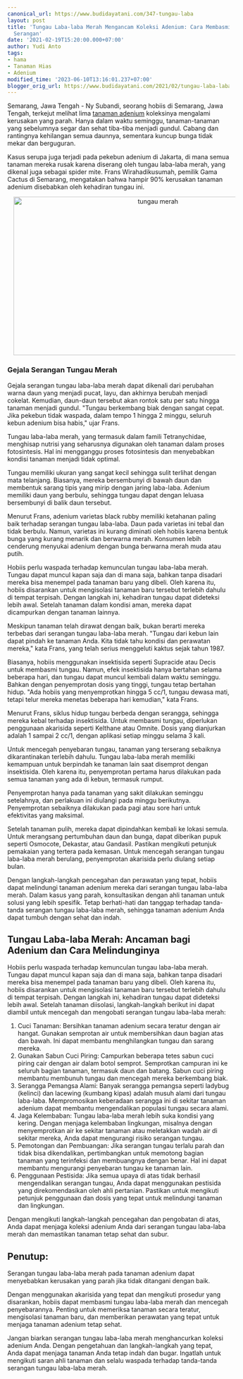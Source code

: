 ```yaml
---
canonical_url: https://www.budidayatani.com/347-tungau-laba
layout: post
title: 'Tungau Laba-laba Merah Mengancam Koleksi Adenium: Cara Membasmi dan Mencegah
  Serangan'
date: '2021-02-19T15:20:00.000+07:00'
author: Yudi Anto
tags:
- hama
- Tanaman Hias
- Adenium
modified_time: '2023-06-10T13:16:01.237+07:00'
blogger_orig_url: https://www.budidayatani.com/2021/02/tungau-laba-laba-merah-incar-adenium.html
---
```


<p>Semarang, Jawa Tengah - Ny Subandi, seorang hobiis di Semarang, Jawa Tengah, terkejut melihat lima <a href="https://www.budidayatani.com/search/label/Adenium">tanaman adenium</a> koleksinya mengalami kerusakan yang parah. Hanya dalam waktu seminggu, tanaman-tanaman yang sebelumnya segar dan sehat tiba-tiba menjadi gundul. Cabang dan rantingnya kehilangan semua daunnya, sementara kuncup bunga tidak mekar dan berguguran.</p><p>Kasus serupa juga terjadi pada pekebun adenium di Jakarta, di mana semua tanaman mereka rusak karena diserang oleh tungau laba-laba merah, yang dikenal juga sebagai spider mite. Frans Wirahadikusumah, pemilik Gama Cactus di Semarang, mengatakan bahwa hampir 90% kerusakan tanaman adenium disebabkan oleh kehadiran tungau ini.</p><div class="separator" style="clear: both; text-align: center;"><a href="https://blogger.googleusercontent.com/img/b/R29vZ2xl/AVvXsEiteO_2YX1XRL0p3rXlydpWHqK4h_CmBzb6ngI4J6sXRvfr_6D10_rX9juH1ZhT8dua5hc5HJbUoYHqvNfTzNv-MDHK58Ycqp7Hcwbdr1wJY8EVPu48Gji3PJE7UO_Fdu_LtfuFHrQddZom62YxGbc7rbDC0zcK2XAolKn0mNubdoVFyPo5DhxZd3moYg/s2135/mites.jpg" imageanchor="1" style="margin-left: 1em; margin-right: 1em;"><img alt="tungau merah" border="0" data-original-height="1200" data-original-width="2135" height="360" src="https://blogger.googleusercontent.com/img/b/R29vZ2xl/AVvXsEiteO_2YX1XRL0p3rXlydpWHqK4h_CmBzb6ngI4J6sXRvfr_6D10_rX9juH1ZhT8dua5hc5HJbUoYHqvNfTzNv-MDHK58Ycqp7Hcwbdr1wJY8EVPu48Gji3PJE7UO_Fdu_LtfuFHrQddZom62YxGbc7rbDC0zcK2XAolKn0mNubdoVFyPo5DhxZd3moYg/w640-h360/mites.jpg" width="640" /></a></div><h3 style="text-align: left;">Gejala Serangan Tungau Merah</h3><p>Gejala serangan tungau laba-laba merah dapat dikenali dari perubahan warna daun yang menjadi pucat, layu, dan akhirnya berubah menjadi cokelat. Kemudian, daun-daun tersebut akan rontok satu per satu hingga tanaman menjadi gundul. "Tungau berkembang biak dengan sangat cepat. Jika pekebun tidak waspada, dalam tempo 1 hingga 2 minggu, seluruh kebun adenium bisa habis," ujar Frans.</p><p>Tungau laba-laba merah, yang termasuk dalam famili Tetranychidae, menghisap nutrisi yang seharusnya digunakan oleh tanaman dalam proses fotosintesis. Hal ini mengganggu proses fotosintesis dan menyebabkan kondisi tanaman menjadi tidak optimal.</p><p>Tungau memiliki ukuran yang sangat kecil sehingga sulit terlihat dengan mata telanjang. Biasanya, mereka bersembunyi di bawah daun dan membentuk sarang tipis yang mirip dengan jaring laba-laba. Adenium memiliki daun yang berbulu, sehingga tungau dapat dengan leluasa bersembunyi di balik daun tersebut.</p><p>Menurut Frans, adenium varietas black rubby memiliki ketahanan paling baik terhadap serangan tungau laba-laba. Daun pada varietas ini tebal dan tidak berbulu. Namun, varietas ini kurang diminati oleh hobiis karena bentuk bunga yang kurang menarik dan berwarna merah. Konsumen lebih cenderung menyukai adenium dengan bunga berwarna merah muda atau putih.</p><p>Hobiis perlu waspada terhadap kemunculan tungau laba-laba merah. Tungau dapat muncul kapan saja dan di mana saja, bahkan tanpa disadari mereka bisa menempel pada tanaman baru yang dibeli. Oleh karena itu, hobiis disarankan untuk mengisolasi tanaman baru tersebut terlebih dahulu di tempat terpisah. Dengan langkah ini, kehadiran tungau dapat dideteksi lebih awal. Setelah tanaman dalam kondisi aman, mereka dapat dicampurkan dengan tanaman lainnya.</p><p>Meskipun tanaman telah dirawat dengan baik, bukan berarti mereka terbebas dari serangan tungau laba-laba merah. "Tungau dari kebun lain dapat pindah ke tanaman Anda. Kita tidak tahu kondisi dan perawatan mereka," kata Frans, yang telah serius menggeluti kaktus sejak tahun 1987.</p><p>Biasanya, hobiis menggunakan insektisida seperti Supracide atau Decis untuk membasmi tungau. Namun, efek insektisida hanya bertahan selama beberapa hari, dan tungau dapat muncul kembali dalam waktu seminggu. Bahkan dengan penyemprotan dosis yang tinggi, tungau tetap bertahan hidup. "Ada hobiis yang menyemprotkan hingga 5 cc/1, tungau dewasa mati, tetapi telur mereka menetas beberapa hari kemudian," kata Frans.</p><p>Menurut Frans, siklus hidup tungau berbeda dengan serangga, sehingga mereka kebal terhadap insektisida. Untuk membasmi tungau, diperlukan penggunaan akarisida seperti Kelthane atau Omnite. Dosis yang dianjurkan adalah 1 sampai 2 cc/1, dengan aplikasi setiap minggu selama 3 kali.</p><p>Untuk mencegah penyebaran tungau, tanaman yang terserang sebaiknya dikarantinakan terlebih dahulu. Tungau laba-laba merah memiliki kemampuan untuk berpindah ke tanaman lain saat disemprot dengan insektisida. Oleh karena itu, penyemprotan pertama harus dilakukan pada semua tanaman yang ada di kebun, termasuk rumput.</p><p>Penyemprotan hanya pada tanaman yang sakit dilakukan seminggu setelahnya, dan perlakuan ini diulangi pada minggu berikutnya. Penyemprotan sebaiknya dilakukan pada pagi atau sore hari untuk efektivitas yang maksimal.</p><p>Setelah tanaman pulih, mereka dapat dipindahkan kembali ke lokasi semula. Untuk merangsang pertumbuhan daun dan bunga, dapat diberikan pupuk seperti Osmocote, Dekastar, atau Gandasil. Pastikan mengikuti petunjuk pemakaian yang tertera pada kemasan. Untuk mencegah serangan tungau laba-laba merah berulang, penyemprotan akarisida perlu diulang setiap bulan.</p><p>Dengan langkah-langkah pencegahan dan perawatan yang tepat, hobiis dapat melindungi tanaman adenium mereka dari serangan tungau laba-laba merah. Dalam kasus yang parah, konsultasikan dengan ahli tanaman untuk solusi yang lebih spesifik. Tetap berhati-hati dan tanggap terhadap tanda-tanda serangan tungau laba-laba merah, sehingga tanaman adenium Anda dapat tumbuh dengan sehat dan indah.</p><h2>Tungau Laba-laba Merah: Ancaman bagi Adenium dan Cara Melindunginya</h2><p>Hobiis perlu waspada terhadap kemunculan tungau laba-laba merah. Tungau dapat muncul kapan saja dan di mana saja, bahkan tanpa disadari mereka bisa menempel pada tanaman baru yang dibeli. Oleh karena itu, hobiis disarankan untuk mengisolasi tanaman baru tersebut terlebih dahulu di tempat terpisah. Dengan langkah ini, kehadiran tungau dapat dideteksi lebih awal. Setelah tanaman diisolasi, langkah-langkah berikut ini dapat diambil untuk mencegah dan mengobati serangan tungau laba-laba merah:</p><ol><li>Cuci Tanaman: Bersihkan tanaman adenium secara teratur dengan air hangat. Gunakan semprotan air untuk membersihkan daun bagian atas dan bawah. Ini dapat membantu menghilangkan tungau dan sarang mereka.</li><li>Gunakan Sabun Cuci Piring: Campurkan beberapa tetes sabun cuci piring cair dengan air dalam botol semprot. Semprotkan campuran ini ke seluruh bagian tanaman, termasuk daun dan batang. Sabun cuci piring membantu membunuh tungau dan mencegah mereka berkembang biak.</li><li>Serangga Pemangsa Alami: Banyak serangga pemangsa seperti ladybug (kelinci) dan lacewing (kumbang kipas) adalah musuh alami dari tungau laba-laba. Mempromosikan keberadaan serangga ini di sekitar tanaman adenium dapat membantu mengendalikan populasi tungau secara alami.</li><li>Jaga Kelembaban: Tungau laba-laba merah lebih suka kondisi yang kering. Dengan menjaga kelembaban lingkungan, misalnya dengan menyemprotkan air ke sekitar tanaman atau meletakkan wadah air di sekitar mereka, Anda dapat mengurangi risiko serangan tungau.</li><li>Pemotongan dan Pembuangan: Jika serangan tungau terlalu parah dan tidak bisa dikendalikan, pertimbangkan untuk memotong bagian tanaman yang terinfeksi dan membuangnya dengan benar. Hal ini dapat membantu mengurangi penyebaran tungau ke tanaman lain.</li><li>Penggunaan Pestisida: Jika semua upaya di atas tidak berhasil mengendalikan serangan tungau, Anda dapat menggunakan pestisida yang direkomendasikan oleh ahli pertanian. Pastikan untuk mengikuti petunjuk penggunaan dan dosis yang tepat untuk melindungi tanaman dan lingkungan.</li></ol><p>Dengan mengikuti langkah-langkah pencegahan dan pengobatan di atas, Anda dapat menjaga koleksi adenium Anda dari serangan tungau laba-laba merah dan memastikan tanaman tetap sehat dan subur.</p><h2>Penutup:</h2><p>Serangan tungau laba-laba merah pada tanaman adenium dapat menyebabkan kerusakan yang parah jika tidak ditangani dengan baik.&nbsp;</p><p>Dengan menggunakan akarisida yang tepat dan mengikuti prosedur yang disarankan, hobiis dapat membasmi tungau laba-laba merah dan mencegah penyebarannya. Penting untuk memeriksa tanaman secara teratur, mengisolasi tanaman baru, dan memberikan perawatan yang tepat untuk menjaga tanaman adenium tetap sehat.</p><p>Jangan biarkan serangan tungau laba-laba merah menghancurkan koleksi adenium Anda. Dengan pengetahuan dan langkah-langkah yang tepat, Anda dapat menjaga tanaman Anda tetap indah dan bugar. Ingatlah untuk mengikuti saran ahli tanaman dan selalu waspada terhadap tanda-tanda serangan tungau laba-laba merah.</p>